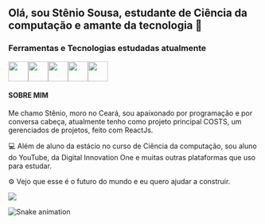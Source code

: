 ## Olá, sou Stênio Sousa, estudante de Ciência da computação e amante da tecnologia 👋
### Ferramentas e Tecnologias estudadas atualmente

<img src="https://cdn.jsdelivr.net/gh/devicons/devicon/icons/javascript/javascript-original.svg" width="40" height="40"/><img src="https://cdn.jsdelivr.net/gh/devicons/devicon/icons/react/react-original-wordmark.svg" width="40" height="40" /><img src="https://cdn.jsdelivr.net/gh/devicons/devicon/icons/css3/css3-original.svg" width="40" height="40" /><img src="https://cdn.jsdelivr.net/gh/devicons/devicon/icons/html5/html5-original.svg"  width="40" height="40" /><img src="https://cdn.jsdelivr.net/gh/devicons/devicon/icons/firebase/firebase-plain.svg" width="40" height="40"  />

#### SOBRE MIM
Me chamo Stênio, moro no Ceará, sou apaixonado por programação e por conversa cabeça, atualmente tenho como projeto principal COSTS, um gerenciados de projetos, feito com ReactJs.

💻 Além de aluno da estácio no curso de Ciência da computação, sou aluno do YouTube, da Digital Innovation One e muitas outras plataformas que uso para estudar.

⚙ Vejo que esse é o futuro do mundo e eu quero ajudar a construir. 

<img src="https://c.tenor.com/kyeNs4DnuW0AAAAC/dev_animado.gif"/>

![Snake animation](https://github.com/stenio-fonteles/stenio-fonteles/blob/output/github-contribution-grid-snake.svg)

